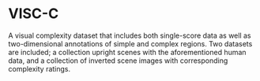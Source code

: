 # VISC-C
A visual complexity dataset that includes both single-score data as well as two-dimensional annotations of simple and complex regions. Two datasets are included; a collection upright scenes with the aforementioned human data, and a collection of inverted scene images with corresponding complexity ratings.
